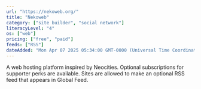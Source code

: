 ```yaml
---
url: "https://nekoweb.org/"
title: "Nekoweb"
category: ["site builder", "social network"]
literacyLevel: "4"
os: ["web"]
pricing: ["free", "paid"]
feeds: ["RSS"]
dateAdded: "Mon Apr 07 2025 05:34:00 GMT-0000 (Universal Time Coordinated)"
---
```


A web hosting platform inspired by Neocities. Optional subscriptions for supporter perks are available. Sites are allowed to make an optional RSS feed that appears in Global Feed.